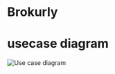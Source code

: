 # Brokurly

# usecase diagram
![Use case diagram](https://user-images.githubusercontent.com/80576569/129039503-c71aed04-410b-4af2-9da5-b8a31f9aeaf7.png)

